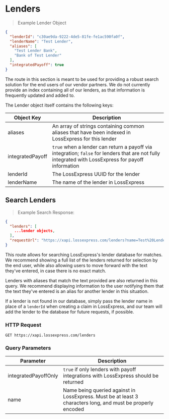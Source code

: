 # Lenders

> Example Lender Object

```json
{
  "lenderId": "c30ae9da-9222-4de5-81fe-fe1ac590fa0f",
  "lenderName": "Test Lender",
  "aliases": [
    "Test Lender Bank",
    "Bank of Test Lender"
  ],
  "integratedPayoff": true
}
```

The route in this section is meant to be used for providing a robust search solution for the end users of our vendor partners. We do not currently provide an index containing all of our lenders, as that information is frequently updated and added to.

The Lender object itself contains the following keys:

Object Key | Description
---------- | -----------
aliases | An array of strings containing common aliases that have been indexed in LossExpress for this lender
integratedPayoff | `true` when a lender can return a payoff via integration; `false` for lenders that are not fully integrated with LossExpress for payoff information
lenderId | The LossExpress UUID for the lender
lenderName | The name of the lender in LossExpress

## Search Lenders

> Example Search Response:

```json
{
  "lenders": [
    ...lender objects,
  ],
  "requestUrl": "https://xapi.lossexpress.com/lenders?name=Test%20Lender"
}
```

This route allows for searching LossExpress's lender database for matches. We recommend showing a full list of the lenders returned for selection by the end user, while also allowing users to move forward with the text they've entered, in case there is no exact match.

Lenders with aliases that match the text provided are also returned in this query. We recommend displaying information to the user notifying them that the text they've entered is an alias for another lender in this situation.

If a lender is not found in our database, simply pass the lender name in place of a `lenderId` when creating a claim in LossExpress, and our team will add the lender to the database for future requests, if possible.

### HTTP Request

`GET https://xapi.lossexpress.com/lenders`

### Query Parameters

Parameter | Description
--------- | -----------
integratedPayoffOnly | `true` if only lenders with payoff integrations with LossExpress should be returned
name | Name being queried against in LossExpress. Must be at least 3 characters long, and must be properly encoded


